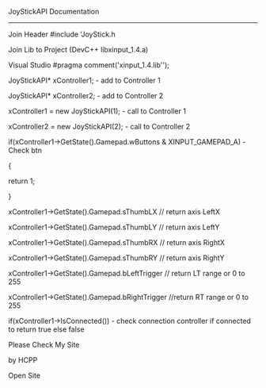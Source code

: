 JoyStickAPI Documentation

__________________________________________

Join Header #include 'JoyStick.h

Join Lib to Project (DevC++ libxinput_1.4.a)

Visual Studio #pragma comment('xinput_1.4.lib'');

JoyStickAPI* xController1; - add to Controller 1

JoyStickAPI* xController2; - add to Controller 2

xController1 = new JoyStickAPI(1); - call to Controller 1

xController2 = new JoyStickAPI(2); - call to Controller 2

if(xController1->GetState().Gamepad.wButtons & XINPUT_GAMEPAD_A) - Check btn

{

return 1;

}

xController1->GetState().Gamepad.sThumbLX // return axis LeftX

xController1->GetState().Gamepad.sThumbLY // return axis LeftY

xController1->GetState().Gamepad.sThumbRX // return axis RightX

xController1->GetState().Gamepad.sThumbRY // return axis RightY

xController1->GetState().Gamepad.bLeftTrigger // return LT range or 0 to 255

xController1->GetState().Gamepad.bRightTrigger //return RT range or 0 to 255

if(xController1->IsConnected()) - check connection controller if connected to return true else false

Please Check My Site

by HCPP

Open Site
